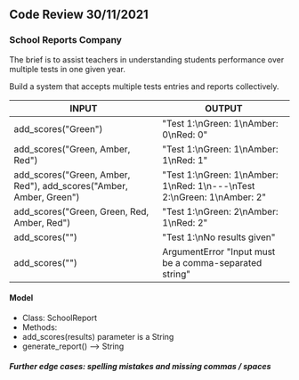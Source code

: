 ## Code Review 30/11/2021

### School Reports Company
The brief is to assist teachers in understanding students performance over multiple tests in one given year.

Build a system that accepts multiple tests entries and reports collectively.

| INPUT | OUTPUT |
|-------|--------|
|add_scores("Green") | "Test 1:\nGreen: 1\nAmber: 0\nRed: 0" |
|add_scores("Green, Amber, Red") | "Test 1:\nGreen: 1\nAmber: 1\nRed: 1"
|add_scores("Green, Amber, Red"), add_scores("Amber, Amber, Green") | "Test 1:\nGreen: 1\nAmber: 1\nRed: 1\n---\nTest 2:\nGreen: 1\nAmber: 2"
|add_scores("Green, Green, Red, Amber, Red")| "Test 1:\nGreen: 2\nAmber: 1\nRed: 2"
|add_scores("") | "Test 1:\nNo results given"
|add_scores("") | ArgumentError "Input must be a comma-separated string"

#### Model
* Class: SchoolReport
* Methods:
* add_scores(results) parameter is a String
* generate_report() --> String 

##### Further edge cases: spelling mistakes and missing commas / spaces